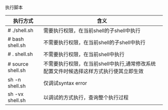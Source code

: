 执行脚本

| 执行方式          | 含义                                                         |
| ----------------- | ------------------------------------------------------------ |
| # ./shell.sh      | 需要执行权限，在当前shell的子shell中执行                     |
| # bash shell.sh   | 不需要执行权限，在当前shell的子shell中执行                   |
| # . shell.sh      | 不需要执行权限，在当前shell中执行                            |
| # source shell.sh | 不需要执行权限，在当前shell中执行,通常修改系统配置文件时候选择这样方式执行使其立即生效 |
| sh -n shell.sh    | 仅调试syntax error                                           |
| sh -vx shell.sh   | 以调试的方式执行，查询整个执行过程                           |

